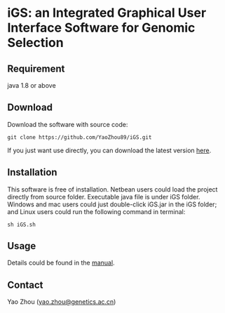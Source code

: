 # iGS: an Integrated Graphical User Interface Software for Genomic Selection

## Requirement 
java 1.8 or above
## Download
Download the software with source code:

    git clone https://github.com/YaoZhou89/iGS.git

If you just want use directly, you can download the latest version [here](https://github.com/YaoZhou89/iGS/releases).

## Installation
This software is free of installation. Netbean users could load the project directly from source folder. Executable java file is under iGS folder. Windows and mac users could just double-click iGS.jar in the iGS folder; and Linux users could run the following command in terminal:

    sh iGS.sh 
    
## Usage

Details could be found in the [manual](https://github.com/YaoZhou89/iGS/blob/master/Manual.pdf).

## Contact
Yao Zhou (yao.zhou@genetics.ac.cn)
